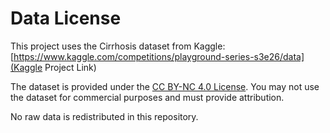 # Data License

This project uses the Cirrhosis dataset from Kaggle:
[https://www.kaggle.com/competitions/playground-series-s3e26/data](Kaggle Project Link)

The dataset is provided under the [CC BY-NC 4.0 License](https://creativecommons.org/licenses/by-nc/4.0/).
You may not use the dataset for commercial purposes and must provide attribution.

No raw data is redistributed in this repository.
